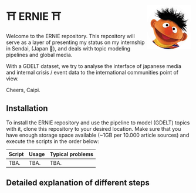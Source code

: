  # ⛩️ ERNIE ⛩️ <img src="assets/ernie.png" align="right" width="120" />
 
Welcome to the ERNIE repository. This repository will serve as a layer of presenting
my status on my internship in Sendai, (Japan 🏯), and deals with topic modeling pipelines and 
global media.

With a GDELT dataset, we try to analyse the interface of japanese media and internal crisis / event data to the 
international communities point of view.

Cheers, Caipi.


## Installation
To install the ERNIE repository and use the pipeline to model (GDELT) topics with it, clone this repository to your desired location. Make sure that you have enough storage space available (~1GB per 10.000 article sources) and execute the scripts in the order below:

|  Script  |  Usage  |  Typical problems  |
|---------|----------|--------------------|
|TBA. |TBA. |TBA. |

## Detailed explanation of different steps


